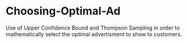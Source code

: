 # Choosing-Optimal-Ad
Use of Upper Confidence Bound and Thompson Sampling in order to mathematically select the optimal advertisment
to show to customers. 
